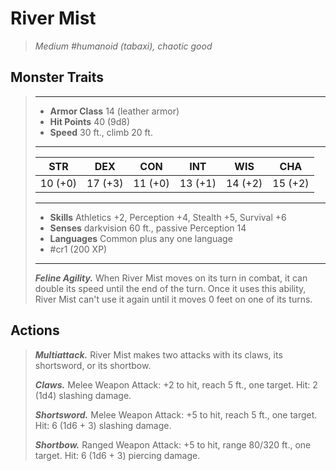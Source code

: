 # River Mist
>*Medium #humanoid (tabaxi), chaotic good*
## Monster Traits
>___
>- **Armor Class** 14 (leather armor)
>- **Hit Points** 40 (9d8)
>- **Speed** 30 ft., climb 20 ft.
>___
>|STR|DEX|CON|INT|WIS|CHA|
>|:---:|:---:|:---:|:---:|:---:|:---:|
>|10 (+0)|17 (+3)|11 (+0)|13 (+1)|14 (+2)|15 (+2)|
>___
>- **Skills** Athletics +2, Perception +4, Stealth +5, Survival +6
>- **Senses** darkvision 60 ft., passive Perception 14
>- **Languages** Common plus any one language
>- #cr1 (200 XP)
>___
>***Feline Agility.*** When River Mist moves on its turn in combat, it can double its speed until the end of the turn. Once it uses this ability, River Mist can't use it again until it moves 0 feet on one of its turns.  
>
## Actions
>***Multiattack.*** River Mist makes two attacks with its claws, its shortsword, or its shortbow.  
>
>***Claws.*** Melee Weapon Attack: +2 to hit, reach 5 ft., one target. Hit: 2 (1d4) slashing damage.  
>
>***Shortsword.*** Melee Weapon Attack: +5 to hit, reach 5 ft., one target. Hit: 6 (1d6 + 3) slashing damage.  
>
>***Shortbow.*** Ranged Weapon Attack: +5 to hit, range 80/320 ft., one target. Hit: 6 (1d6 + 3) piercing damage.